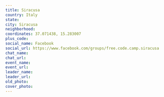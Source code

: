 ```yaml
---
title: Siracusa
country: Italy
state: 
city: Siracusa
neighborhood: 
coordinates: 37.071438, 15.283007
plus_code:
social_name: Facebook
social_url: https://www.facebook.com/groups/free.code.camp.siracusa
chat_name:
chat_url:
event_name:
event_url:
leader_name:
leader_url:
old_photo: 
cover_photo:
---
```

